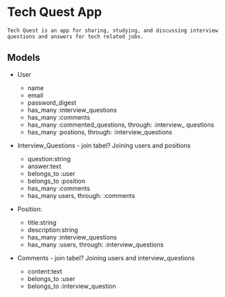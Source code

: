 # Tech Quest App
    Tech Quest is an app for sharing, studying, and discussing interview questions and answers for tech related jobs.

## Models

  - User
      - name
      - email
      - password_digest
      - has_many :interview_questions
      - has_many :comments
      - has_many :commented_questions, through: :interview_ questions
      - has_many :postions, through: :interview_questions

  - Interview_Questions - join tabel? Joining users and positions
      - question:string
      - answer:text
      - belongs_to :user
      - belongs_to :position
      - has_many :comments
      - has_many users, through: :comments

  - Position:
     - title:string
     - description:string
     - has_many :interview_questions
     - has_many :users, through: :interview_questions 

  - Comments - join tabel? Joining users and interview_questions
     - content:text
     - belongs_to :user
     - belongs_to :interview_question 
    